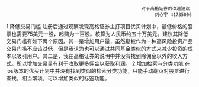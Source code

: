                                                        对于高格证券的改进建议 
                                                            刘心宇 41735006
1.降低交易门槛
注册后通过观察发现高格证券主打项目优买计划中，最低价格的股票也需要75美元一股，起购为一百股。核算为人民币约五十万美元。建议其降低交易门槛有如下两个原因。其一是增加用户量，虽然期权作为一种高风险投资产品交易门槛不应该过低，但是我认为也可以通过共同基金类似的方式来减少投资的成本以吸引用户。其二是，我在高格证券的说明中并没有找到除佣金以外的收入方式。所以增加交易量有利于收取更多佣金以获取利润。
2.增加检索与分类功能
在ios版本的优买计划中并没有找到类似的检索分类功能，只能手动翻页对股票进行查找，相当繁琐。可以增加类似的标签功能。
